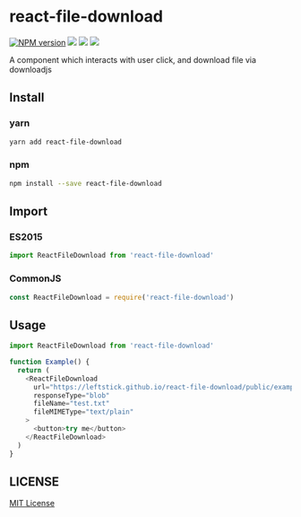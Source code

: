 # react-file-download

[![NPM version][npm-image]][npm-url]
![][david-url]
![][dt-url]
![][license-url]

A component which interacts with user click, and download file via downloadjs

## Install

### yarn

```bash
yarn add react-file-download
```

### npm

```bash
npm install --save react-file-download
```

## Import

### ES2015

```javascript
import ReactFileDownload from 'react-file-download'
```

### CommonJS

```javascript
const ReactFileDownload = require('react-file-download')
```

## Usage

```javascript
import ReactFileDownload from 'react-file-download'

function Example() {
  return (
    <ReactFileDownload
      url="https://leftstick.github.io/react-file-download/public/example.txt"
      responseType="blob"
      fileName="test.txt"
      fileMIMEType="text/plain"
    >
      <button>try me</button>
    </ReactFileDownload>
  )
}
```

## LICENSE

[MIT License](https://raw.githubusercontent.com/leftstick/react-file-download/master/LICENSE)

[npm-url]: https://npmjs.org/package/react-file-download
[npm-image]: https://badge.fury.io/js/react-file-download.png
[david-url]: https://david-dm.org/leftstick/react-file-download.png
[dt-url]: https://img.shields.io/npm/dt/react-file-download.svg
[license-url]: https://img.shields.io/npm/l/react-file-download.svg
